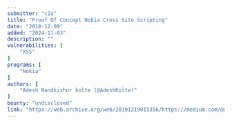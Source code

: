 ```yaml
---
submitter: "c2a"
title: "Proof Of Concept Nokia Cross Site Scripting"
date: "2018-12-09"
added: "2024-11-03"
description: ""
vulnerabilities: [
    "XSS"
]
programs: [
    "Nokia"
]
authors: [
    "Adesh Nandkishor kolte (@AdeshKolte)"
]
bounty: "undisclosed"
link: "https://web.archive.org/web/20191219015356/https://medium.com/@adeshkolte/proof-of-concept-nokia-cross-site-scripting-5bb47c3b9529"
---
```




